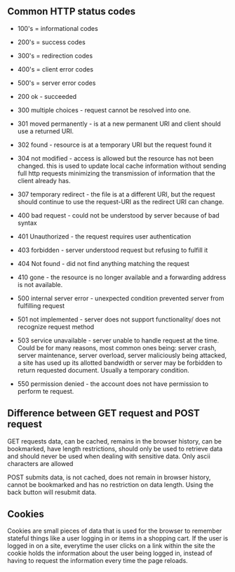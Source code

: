## Common HTTP status codes

* 100's = informational codes
* 200's = success codes
* 300's = redirection codes
* 400's = client error codes
* 500's = server error codes

* 200 ok - succeeded
* 300 multiple choices - request cannot be resolved into one. 
* 301 moved permanently - is at a new permanent URI and client should use a returned URI. 
* 302 found - resource is at a temporary URI but the request found it
* 304 not modified - access is allowed but the resource has not been changed. this is used to update local cache information without sending full http requests minimizing the transmission of information that the client already has. 
* 307 temporary redirect - the file is at a different URI, but the request should continue to use the request-URI as the redirect URI can change. 
* 400 bad request - could not be understood by server because of bad syntax
* 401 Unauthorized - the request requires user authentication
* 403 forbidden - server understood request but refusing to fulfill it
* 404 Not found - did not find anything matching the request
* 410 gone - the resource is no longer available and a forwarding address is not available. 
* 500 internal server error - unexpected condition prevented server from fulfilling request
* 501 not implemented - server does not support functionality/ does not recognize request method
* 503 service unavailable - server unable to handle request at the time. Could be for many reasons, most common ones being: server crash, server maintenance, server overload, server maliciously being attacked, a site has used up its allotted bandwidth or server may be forbidden to return requested document. Usually a temporary condition. 
* 550 permission denied - the account does not have permission to perform te request. 

## Difference between GET request and POST request

GET requests data, can be cached, remains in the browser history, can be bookmarked, have length restrictions, should only be used to retrieve data and should never be used when dealing with sensitive data. Only ascii characters are allowed

POST submits data, is not cached, does not remain in browser history, cannot be bookmarked and has no restriction on data length. Using the back button will resubmit data.

## Cookies

Cookies are small pieces of data that is used for the browser to remember stateful things like a user logging in or items in a shopping cart. If the user is logged in on a site, everytime the user clicks on a link within the site the cookie holds the information about the user being logged in, instead of having to request the information every time the page reloads. 